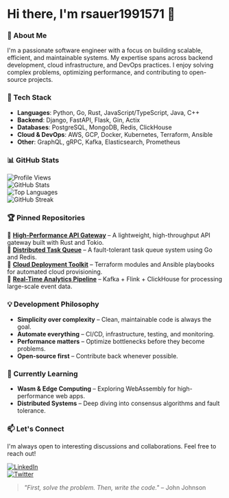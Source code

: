 # Hi there, I'm rsauer1991571 👋  

### 🚀 About Me  
I'm a passionate software engineer with a focus on building scalable, efficient, and maintainable systems. My expertise spans across backend development, cloud infrastructure, and DevOps practices. I enjoy solving complex problems, optimizing performance, and contributing to open-source projects.  

### 🔧 Tech Stack  
- **Languages**: Python, Go, Rust, JavaScript/TypeScript, Java, C++  
- **Backend**: Django, FastAPI, Flask, Gin, Actix  
- **Databases**: PostgreSQL, MongoDB, Redis, ClickHouse  
- **Cloud & DevOps**: AWS, GCP, Docker, Kubernetes, Terraform, Ansible  
- **Other**: GraphQL, gRPC, Kafka, Elasticsearch, Prometheus  

### 📊 GitHub Stats  

![Profile Views](https://komarev.com/ghpvc/?username=rsauer1991571&color=blue&style=flat-square)  
![GitHub Stats](https://github-readme-stats.vercel.app/api?username=rsauer1991571&show_icons=true&theme=dark&hide_border=true)  
![Top Languages](https://github-readme-stats.vercel.app/api/top-langs/?username=rsauer1991571&layout=compact&theme=dark&hide_border=true)  
![GitHub Streak](https://github-readme-streak-stats.herokuapp.com/?user=rsauer1991571&theme=dark&hide_border=true)  

### 🏆 Pinned Repositories  

🔹 **[High-Performance API Gateway](https://github.com/rsauer1991571/api-gateway)** – A lightweight, high-throughput API gateway built with Rust and Tokio.  
🔹 **[Distributed Task Queue](https://github.com/rsauer1991571/task-queue)** – A fault-tolerant task queue system using Go and Redis.  
🔹 **[Cloud Deployment Toolkit](https://github.com/rsauer1991571/cloud-toolkit)** – Terraform modules and Ansible playbooks for automated cloud provisioning.  
🔹 **[Real-Time Analytics Pipeline](https://github.com/rsauer1991571/analytics-pipeline)** – Kafka + Flink + ClickHouse for processing large-scale event data.  

### 💡 Development Philosophy  
- **Simplicity over complexity** – Clean, maintainable code is always the goal.  
- **Automate everything** – CI/CD, infrastructure, testing, and monitoring.  
- **Performance matters** – Optimize bottlenecks before they become problems.  
- **Open-source first** – Contribute back whenever possible.  

### 🌱 Currently Learning  
- **Wasm & Edge Computing** – Exploring WebAssembly for high-performance web apps.  
- **Distributed Systems** – Deep diving into consensus algorithms and fault tolerance.  

### 📫 Let's Connect  
I'm always open to interesting discussions and collaborations. Feel free to reach out!  

[![LinkedIn](https://img.shields.io/badge/LinkedIn-0077B5?style=for-the-badge&logo=linkedin&logoColor=white)](https://linkedin.com/in/rsauer1991571)  
[![Twitter](https://img.shields.io/badge/Twitter-1DA1F2?style=for-the-badge&logo=twitter&logoColor=white)](https://twitter.com/rsauer1991571)  

> *"First, solve the problem. Then, write the code."* – John Johnson
